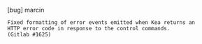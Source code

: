 [bug] marcin

    Fixed formatting of error events emitted when Kea returns an
    HTTP error code in response to the control commands.
    (Gitlab #1625)